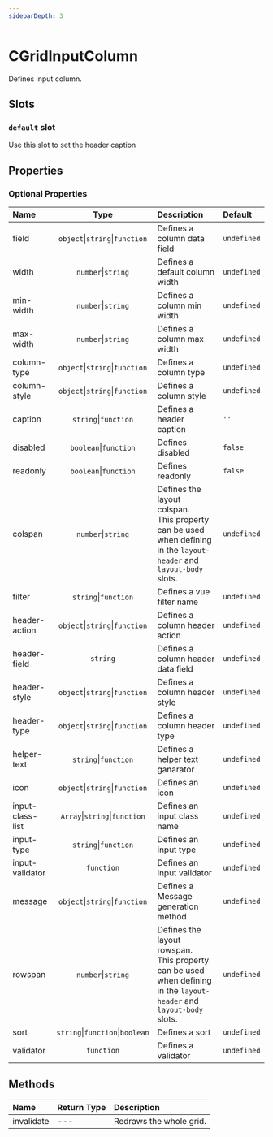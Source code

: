 ```yaml
---
sidebarDepth: 3
---
```


# CGridInputColumn

Defines input column.

## Slots

<!-- SLOT_DEFAULT_START -->

### `default` slot

Use this slot to set the header caption

<!-- SLOT_DEFAULT_END -->

## Properties

<!-- PROPS_TABLE_START -->

### Optional Properties

| Name        | Type    | Description         | Default  |
|:------------|:-------:|:--------------------|:---------|
| field | `object`&#124;`string`&#124;`function`  | Defines a column data field | `undefined` |
| width | `number`&#124;`string`  | Defines a default column width | `undefined` |
| min-width | `number`&#124;`string`  | Defines a column min width | `undefined` |
| max-width | `number`&#124;`string`  | Defines a column max width | `undefined` |
| column-type | `object`&#124;`string`&#124;`function`  | Defines a column type | `undefined` |
| column-style | `object`&#124;`string`&#124;`function`  | Defines a column style | `undefined` |
| caption | `string`&#124;`function`  | Defines a header caption | `''` |
| disabled | `boolean`&#124;`function`  | Defines disabled | `false` |
| readonly | `boolean`&#124;`function`  | Defines readonly | `false` |
| colspan | `number`&#124;`string`  | Defines the layout colspan.<br>This property can be used when defining in the `layout-header` and `layout-body` slots. | `undefined` |
| filter | `string`&#124;`function`  | Defines a vue filter name | `undefined` |
| header-action | `object`&#124;`string`&#124;`function`  | Defines a column header action | `undefined` |
| header-field | `string`  | Defines a column header data field | `undefined` |
| header-style | `object`&#124;`string`&#124;`function`  | Defines a column header style | `undefined` |
| header-type | `object`&#124;`string`&#124;`function`  | Defines a column header type | `undefined` |
| helper-text | `string`&#124;`function`  | Defines a helper text ganarator | `undefined` |
| icon | `object`&#124;`string`&#124;`function`  | Defines an icon | `undefined` |
| input-class-list | `Array`&#124;`string`&#124;`function`  | Defines an input class name | `undefined` |
| input-type | `string`&#124;`function`  | Defines an input type | `undefined` |
| input-validator | `function`  | Defines an input validator | `undefined` |
| message | `object`&#124;`string`&#124;`function`  | Defines a Message generation method | `undefined` |
| rowspan | `number`&#124;`string`  | Defines the layout rowspan.<br>This property can be used when defining in the `layout-header` and `layout-body` slots. | `undefined` |
| sort | `string`&#124;`function`&#124;`boolean`  | Defines a sort | `undefined` |
| validator | `function`  | Defines a validator | `undefined` |

<!-- PROPS_TABLE_END -->

## Methods

<!-- METHODS_TABLE_START -->

| Name        | Return Type | Description         |
|:------------|:------------|:--------------------|
| invalidate | --- | Redraws the whole grid. |

<!-- METHODS_TABLE_END -->
